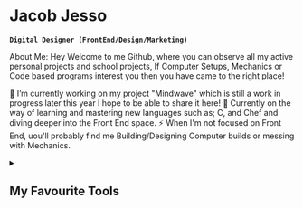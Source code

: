 # Jacob Jesso

**`Digital Designer (FrontEnd/Design/Marketing)`**

About Me: Hey Welcome to me Github, where you can observe all my active personal projects and school projects, If Computer Setups, Mechanics or Code based programs interest you then you have came to the right place!

🔭 I’m currently working on my project "Mindwave" which is still a work in progress later this year I hope to be able to share it here! 🌱 Currently on the way of learning and mastering new languages such as; C, and Chef and diving deeper into the Front End space. ⚡ When I'm not focused on Front End, uou'll probably find me Building/Designing Computer builds or messing with Mechanics.

<details>
  <summary><h2>My Favourite Tools</h2></summary>
  <-- Some badges are from http://github.com/Ileriayo/markdown-badges -->

  <h3> Programming and Markup Languages</h3>

  <p>
    <img align="left" alt="Git" width="30px" style="padding-right:40px;" src="https://custom-icon-badges.demolab.com/badge/Assembly-525252.svg?logo=asm-hex&logoColor=white" />
  </p>

Contact Me:

My Top Open Source Projects

Top Projects I've Contifuted To

Stats and Activity

